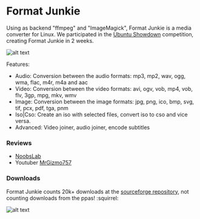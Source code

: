 # Format Junkie

Using as backend "ffmpeg" and "ImageMagick", Format Junkie is a media converter for Linux. We participated in the [Ubuntu Showdown](https://www.omgubuntu.co.uk/2012/08/20-must-have-ubuntu-showdown-apps) competition, creating Format Junkie in 2 weeks.

![alt text](https://i.imgur.com/2Ao2CcS.jpg)

Features:
* Audio: Conversion between the audio formats: mp3, mp2, wav, ogg, wma, flac, m4r, m4a and aac
* Video: Conversion between the video formats: avi, ogv, vob, mp4, vob, flv, 3gp, mpg, mkv, wmv
* Image: Conversion between the image formats: jpg, png, ico, bmp, svg, tif, pcx, pdf, tga, pnm
* Iso|Cso: Create an iso with selected files, convert iso to cso and vice versa.
* Advanced: Video joiner, audio joiner, encode subtitles

### Reviews

* [NoobsLab](https://www.noobslab.com/2014/01/format-junkie-converter-for-ubuntu.html)
* Youtuber [MrGizmo757](https://www.youtube.com/watch?v=k2j2EPibuh0)

### Downloads

Format Junkie counts 20k+ downloads at the [sourceforge repository](https://sourceforge.net/projects/format-junkie/), not counting downloads from the ppas! :squirrel:

![alt text](https://i.imgur.com/AyvWLVx.png)
